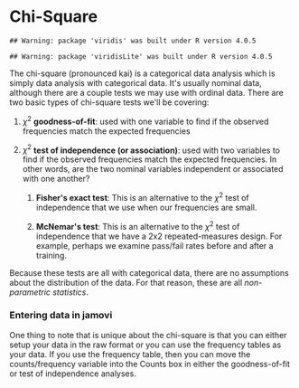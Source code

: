 # Chi-Square


```
## Warning: package 'viridis' was built under R version 4.0.5
```

```
## Warning: package 'viridisLite' was built under R version 4.0.5
```

The chi-square (pronounced kai) is a categorical data analysis which is simply data analysis with categorical data. It's usually nominal data, although there are a couple tests we may use with ordinal data. There are two basic types of chi-square tests we'll be covering:

1.  $\chi^2$ **goodness-of-fit**: used with one variable to find if the observed frequencies match the expected frequencies

2.  $\chi^2$ **test of independence (or association)**: used with two variables to find if the observed frequencies match the expected frequencies. In other words, are the two nominal variables independent or associated with one another?

    1.  **Fisher's exact test**: This is an alternative to the $\chi^2$ test of independence that we use when our frequencies are small.

    2.  **McNemar's test**: This is an alternative to the $\chi^2$ test of independence that we have a 2x2 repeated-measures design. For example, perhaps we examine pass/fail rates before and after a training.

Because these tests are all with categorical data, there are no assumptions about the distribution of the data. For that reason, these are all *non-parametric statistics*.

### Entering data in jamovi

One thing to note that is unique about the chi-square is that you can either setup your data in the raw format or you can use the frequency tables as your data. If you use the frequency table, then you can move the counts/frequency variable into the Counts box in either the goodness-of-fit or test of independence analyses.
